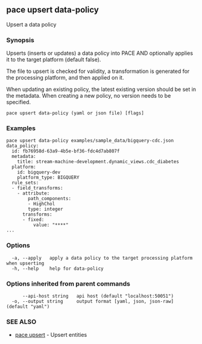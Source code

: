 ## pace upsert data-policy

Upsert a data policy

### Synopsis

Upserts (inserts or updates) a data policy into PACE AND
optionally applies it to the target platform (default false).

The file to upsert is checked for validity, a transformation is generated
for the processing platform, and then applied on it.

When updating an existing policy, the latest existing version should be set
in the metadata. When creating a new policy, no version needs to be specified.

```
pace upsert data-policy (yaml or json file) [flags]
```

### Examples

```
pace upsert data-policy examples/sample_data/bigquery-cdc.json
data_policy:
  id: fb76958d-63a9-4b5e-bf36-fdc4d7ab807f
  metadata:
    title: stream-machine-development.dynamic_views.cdc_diabetes
  platform:
    id: bigquery-dev
    platform_type: BIGQUERY
  rule_sets:
  - field_transforms:
    - attribute:
        path_components:
        - HighChol
        type: integer
      transforms:
      - fixed:
          value: "****"
...
```

### Options

```
  -a, --apply   apply a data policy to the target processing platform when upserting
  -h, --help    help for data-policy
```

### Options inherited from parent commands

```
      --api-host string   api host (default "localhost:50051")
  -o, --output string     output format [yaml, json, json-raw] (default "yaml")
```

### SEE ALSO

* [pace upsert](pace_upsert.md)	 - Upsert entities

